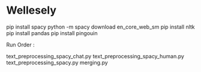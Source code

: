 # Wellesely
pip install spacy
python -m spacy download en_core_web_sm
pip install nltk
pip install pandas
pip install pingouin


Run Order : 

text_preprocessing_spacy_chat.py
text_preprocessing_spacy_human.py
text_preprocessing_spacy.py
merging.py